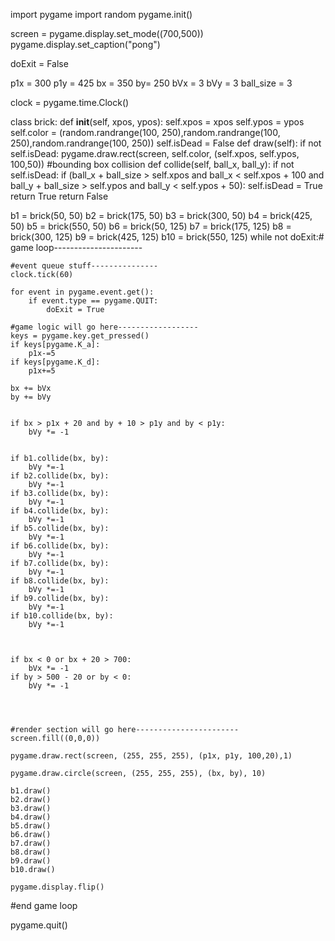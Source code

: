 



import pygame
import random
pygame.init()

screen = pygame.display.set_mode((700,500))
pygame.display.set_caption("pong")

doExit = False

p1x = 300
p1y = 425
bx = 350
by= 250
bVx = 3
bVy = 3
ball_size = 3

clock = pygame.time.Clock()


class brick:
    def __init__(self, xpos, ypos):
        self.xpos = xpos
        self.ypos = ypos
        self.color = (random.randrange(100, 250),random.randrange(100, 250),random.randrange(100, 250))
        self.isDead = False
    def draw(self):
        if not self.isDead:
            pygame.draw.rect(screen, self.color, (self.xpos, self.ypos, 100,50))
    #bounding box collision
    def collide(self, ball_x, ball_y):
        if not self.isDead:
            if (ball_x + ball_size > self.xpos and
                ball_x < self.xpos + 100 and
                ball_y + ball_size > self.ypos and
                ball_y < self.ypos + 50):
                self.isDead = True
                return True
        return False
       

 
b1 = brick(50, 50)
b2 = brick(175, 50)
b3 = brick(300, 50)
b4 = brick(425, 50)
b5 = brick(550, 50)
b6 = brick(50, 125)
b7 = brick(175, 125)
b8 = brick(300, 125)
b9 = brick(425, 125)
b10 = brick(550, 125)
while not doExit:# game loop----------------------
   
    #event queue stuff---------------
    clock.tick(60)
   
    for event in pygame.event.get():
        if event.type == pygame.QUIT:
            doExit = True
           
    #game logic will go here------------------
    keys = pygame.key.get_pressed()
    if keys[pygame.K_a]:
        p1x-=5
    if keys[pygame.K_d]:
        p1x+=5
       
    bx += bVx
    by += bVy
   

    if bx > p1x + 20 and by + 10 > p1y and by < p1y:
        bVy *= -1
       
       
    if b1.collide(bx, by):
        bVy *=-1
    if b2.collide(bx, by):
        bVy *=-1            
    if b3.collide(bx, by):
        bVy *=-1    
    if b4.collide(bx, by):
        bVy *=-1        
    if b5.collide(bx, by):
        bVy *=-1
    if b6.collide(bx, by):
        bVy *=-1
    if b7.collide(bx, by):
        bVy *=-1            
    if b8.collide(bx, by):
        bVy *=-1            
    if b9.collide(bx, by):
        bVy *=-1            
    if b10.collide(bx, by):
        bVy *=-1      
       
       
   
    if bx < 0 or bx + 20 > 700:
        bVx *= -1
    if by > 500 - 20 or by < 0:
        bVy *= -1
       
   
           
           
    #render section will go here-----------------------
    screen.fill((0,0,0))
   
    pygame.draw.rect(screen, (255, 255, 255), (p1x, p1y, 100,20),1)
   
    pygame.draw.circle(screen, (255, 255, 255), (bx, by), 10)
   
    b1.draw()
    b2.draw()
    b3.draw()
    b4.draw()
    b5.draw()    
    b6.draw()    
    b7.draw()
    b8.draw()
    b9.draw()
    b10.draw()    
   
    pygame.display.flip()
           
           
#end game loop    
           
pygame.quit()
